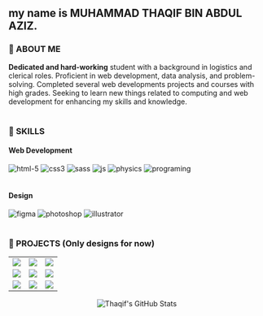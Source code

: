 ## my name is **MUHAMMAD THAQIF BIN ABDUL AZIZ.**

### 💬 ABOUT ME
**Dedicated and hard-working** student with a background in logistics and clerical roles. Proficient in web development, data analysis, and problem-solving. Completed several web developments projects and courses with high grades. Seeking to learn new things related to computing and web development for enhancing my skills and knowledge.
</br></br>

### 🧠 SKILLS
#### Web Development
![html-5](https://github.com/user-attachments/assets/cf9742f0-5641-4fc8-9e62-eac487fc2611)  </span> ![css3](https://github.com/user-attachments/assets/ce193597-f6d9-4231-b95f-d919d42c4798) </span> ![sass](https://github.com/user-attachments/assets/676b4d4d-b4d4-4363-8e0f-fea36fdf0582) </span> ![js](https://github.com/user-attachments/assets/98cbd2a0-2863-4987-9fcf-09b178ae9e90) </span> ![physics](https://github.com/user-attachments/assets/15b1a43b-5cc3-4cb5-bd13-da3498962d0f) </span> ![programing](https://github.com/user-attachments/assets/00057731-c682-494e-a0f9-710ac436c971)
</br></br>
#### Design
![figma](https://github.com/user-attachments/assets/a59155a8-7cb9-4f9c-b094-aa2f43e9b4af) </span> ![photoshop](https://github.com/user-attachments/assets/ae1bcc38-18ca-43d9-8f9a-cb462842a922) </span> ![illustrator](https://github.com/user-attachments/assets/2fffc87e-bec8-4b1e-ab6d-274941648ba6)
</br></br>
### 📝 PROJECTS (Only designs for now)
<table style="border-collapse: collapse;">
  <tr>
    <td style="border: none;"><img src="https://github.com/user-attachments/assets/fdc8f877-4e8c-4e86-8b39-c4b74cea892d"/></td>
    <td style="border: none;"><img src="https://github.com/user-attachments/assets/b2d78627-2608-478e-a55b-a249e89a3ce9"/></td>
    <td style="border: none;"><img src="https://github.com/user-attachments/assets/00e28f35-e7cb-4915-af21-0a4cd7a6f2a0"/></td>
  </tr>
  <tr>
    <td style="border: none;"><img src="https://github.com/user-attachments/assets/7e26593e-da3c-41cb-909d-14b03542949f"/></td>
    <td style="border: none;"><img src="https://github.com/user-attachments/assets/301fb6ed-7796-4b18-9935-349c6d07d90c"/></td>
    <td style="border: none;"><img src="https://github.com/user-attachments/assets/ac9759d0-5657-4bb1-aea4-cfc05021e0e7"/></td>
  </tr>
  <tr>
    <td style="border: none;"><img src="https://github.com/user-attachments/assets/8eae8ad3-9e52-4036-83ec-fba136ee7da6"/></td>
    <td style="border: none;"><img src="https://github.com/user-attachments/assets/2f33d7ba-167a-4c0b-95a4-2603d66b11cc"/></td>
    <td style="border: none;"><img src="https://github.com/user-attachments/assets/66999da0-8dd3-4ab9-90c9-f455e4d34ea0"/></td>
  </tr>
</table>

<div align="center">
    <img src="https://github-profile-summary-cards.vercel.app/api/cards/profile-details?username=kipopopo&theme=github_dark" alt="Thaqif's GitHub Stats"/>
</div>
<!--
**kipopopo/kipopopo** is a ✨ _special_ ✨ repository because its `README.md` (this file) appears on your GitHub profile.

Here are some ideas to get you started:

- 🔭 I’m currently working on ...
- 🌱 I’m currently learning ...
- 👯 I’m looking to collaborate on ...
- 🤔 I’m looking for help with ...
- 💬 Ask me about ...
- 📫 How to reach me: ...
- 😄 Pronouns: ...
- ⚡ Fun fact: ...
-->
